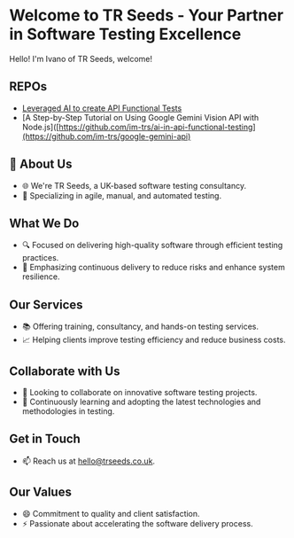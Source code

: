 # Welcome to TR Seeds - Your Partner in Software Testing Excellence

Hello! I'm Ivano of TR Seeds, welcome!

## REPOs
- [Leveraged AI to create API Functional Tests](https://github.com/im-trs/ai-in-api-functional-testing)
- [A Step-by-Step Tutorial on Using Google Gemini Vision API with Node.js]([https://github.com/im-trs/ai-in-api-functional-testing](https://github.com/im-trs/google-gemini-api)


## 👋 About Us
- 🌐 We're TR Seeds, a UK-based software testing consultancy.
- 💼 Specializing in agile, manual, and automated testing.
  
## What We Do
- 🔍 Focused on delivering high-quality software through efficient testing practices.
- 🚀 Emphasizing continuous delivery to reduce risks and enhance system resilience.

## Our Services
- 📚 Offering training, consultancy, and hands-on testing services.
- 📈 Helping clients improve testing efficiency and reduce business costs.

## Collaborate with Us
- 💞️ Looking to collaborate on innovative software testing projects.
- 🌱 Continuously learning and adopting the latest technologies and methodologies in testing.

## Get in Touch
- 📫 Reach us at [hello@trseeds.co.uk](mailto:hello@trseeds.co.uk).

## Our Values
- 😄 Commitment to quality and client satisfaction.
- ⚡ Passionate about accelerating the software delivery process.

<!---
This is the GitHub profile of TR Seeds, where technology meets quality in software testing.
--->
